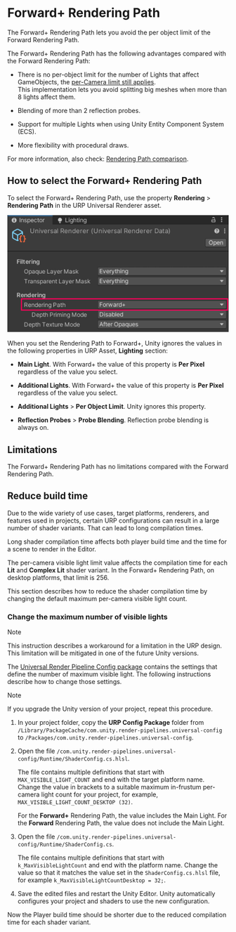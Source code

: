 # Forward+ Rendering Path

The Forward+ Rendering Path lets you avoid the per object limit of the Forward Rendering Path.

The Forward+ Rendering Path has the following advantages compared with the Forward Rendering Path:

* There is no per-object limit for the number of Lights that affect GameObjects, the [per-Camera limit still applies](../urp-universal-renderer.md#real-time-lights-limitations).<br/>This implementation lets you avoid splitting big meshes when more than 8 lights affect them.

* Blending of more than 2 reflection probes.

* Support for multiple Lights when using Unity Entity Component System (ECS).

* More flexibility with procedural draws.

For more information, also check: [Rendering Path comparison](../urp-universal-renderer.md#rendering-path-comparison).

## <a name="how-to-enable"></a>How to select the Forward+ Rendering Path

To select the Forward+ Rendering Path, use the property **Rendering** > **Rendering Path** in the URP Universal Renderer asset.

![Select the Rendering Path in the URP Universal Renderer asset](../Images/rendering/forward-plus/urp-select-forward-plus-path.png)

When you set the Rendering Path to Forward+, Unity ignores the values in the following properties in URP Asset, **Lighting** section:
* **Main Light**. With Forward+ the value of this property is **Per Pixel** regardless of the value you select.

* **Additional Lights**. With Forward+ the value of this property is **Per Pixel** regardless of the value you select.

* **Additional Lights** > **Per Object Limit**. Unity ignores this property.

* **Reflection Probes** > **Probe Blending**. Reflection probe blending is always on.

## Limitations

The Forward+ Rendering Path has no limitations compared with the Forward Rendering Path.

## Reduce build time

Due to the wide variety of use cases, target platforms, renderers, and features used in projects, certain URP configurations can result in a large number of shader variants. That can lead to long compilation times.

Long shader compilation time affects both player build time and the time for a scene to render in the Editor.

The per-camera visible light limit value affects the compilation time for each **Lit** and **Complex Lit** shader variant. In the Forward+ Rendering Path, on desktop platforms, that limit is 256.

This section describes how to reduce the shader compilation time by changing the default maximum per-camera visible light count.

### Change the maximum number of visible lights

> [!NOTE]
> This instruction describes a workaround for a limitation in the URP design. This limitation will be mitigated in one of the future Unity versions.

The [Universal Render Pipeline Config package](../URP-Config-Package.md) contains the settings that define the number of maximum visible light. The following instructions describe how to change those settings.

> [!NOTE]
> If you upgrade the Unity version of your project, repeat this procedure.

1. In your project folder, copy the **URP Config Package** folder from `/Library/PackageCache/com.unity.render-pipelines.universal-config` to `/Packages/com.unity.render-pipelines.universal-config`.

2. Open the file `/com.unity.render-pipelines.universal-config/Runtime/ShaderConfig.cs.hlsl`.

    The file contains multiple definitions that start with `MAX_VISIBLE_LIGHT_COUNT` and end with the target platform name. Change the value in brackets to a suitable maximum in-frustum per-camera light count for your project, for example, `MAX_VISIBLE_LIGHT_COUNT_DESKTOP (32)`.

    For the **Forward+** Rendering Path, the value includes the Main Light. For the **Forward** Rendering Path, the value does not include the Main Light.

3. Open the file `/com.unity.render-pipelines.universal-config/Runtime/ShaderConfig.cs`.

    The file contains multiple definitions that start with `k_MaxVisibleLightCount` and end with the platform name. Change the value so that it matches the value set in the `ShaderConfig.cs.hlsl` file, for example `k_MaxVisibleLightCountDesktop = 32;`.

4. Save the edited files and restart the Unity Editor. Unity automatically configures your project and shaders to use the new configuration.

Now the Player build time should be shorter due to the reduced compilation time for each shader variant.
